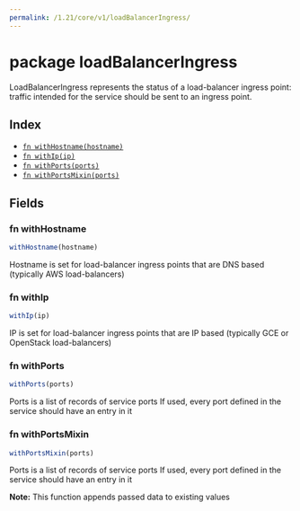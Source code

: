 ```yaml
---
permalink: /1.21/core/v1/loadBalancerIngress/
---
```


# package loadBalancerIngress

LoadBalancerIngress represents the status of a load-balancer ingress point: traffic intended for the service should be sent to an ingress point.

## Index

* [`fn withHostname(hostname)`](#fn-withhostname)
* [`fn withIp(ip)`](#fn-withip)
* [`fn withPorts(ports)`](#fn-withports)
* [`fn withPortsMixin(ports)`](#fn-withportsmixin)

## Fields

### fn withHostname

```ts
withHostname(hostname)
```

Hostname is set for load-balancer ingress points that are DNS based (typically AWS load-balancers)

### fn withIp

```ts
withIp(ip)
```

IP is set for load-balancer ingress points that are IP based (typically GCE or OpenStack load-balancers)

### fn withPorts

```ts
withPorts(ports)
```

Ports is a list of records of service ports If used, every port defined in the service should have an entry in it

### fn withPortsMixin

```ts
withPortsMixin(ports)
```

Ports is a list of records of service ports If used, every port defined in the service should have an entry in it

**Note:** This function appends passed data to existing values